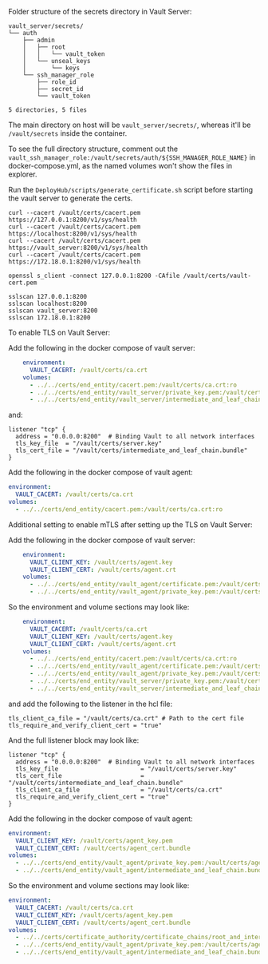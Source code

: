 Folder structure of the secrets directory in Vault Server:

```
vault_server/secrets/
└── auth
    ├── admin
    │   ├── root
    │   │   └── vault_token
    │   └── unseal_keys
    │       └── keys
    └── ssh_manager_role
        ├── role_id
        ├── secret_id
        └── vault_token

5 directories, 5 files
```

The main directory on host will be `vault_server/secrets/`, whereas it'll be `/vault/secrets` inside the container.

To see the full directory structure, comment out the
`vault_ssh_manager_role:/vault/secrets/auth/${SSH_MANAGER_ROLE_NAME}` in
docker-compose.yml, as the named volumes won't show the files in explorer.

Run the `DeployHub/scripts/generate_certificate.sh` script before starting 
the vault server to generate the certs.

```shell
curl --cacert /vault/certs/cacert.pem https://127.0.0.1:8200/v1/sys/health
curl --cacert /vault/certs/cacert.pem https://localhost:8200/v1/sys/health
curl --cacert /vault/certs/cacert.pem https://vault_server:8200/v1/sys/health
curl --cacert /vault/certs/cacert.pem https://172.18.0.1:8200/v1/sys/health

openssl s_client -connect 127.0.0.1:8200 -CAfile /vault/certs/vault-cert.pem

sslscan 127.0.0.1:8200
sslscan localhost:8200
sslscan vault_server:8200
sslscan 172.18.0.1:8200
```

To enable TLS on Vault Server:

Add the following in the docker compose of vault server:

```yml
    environment:
      VAULT_CACERT: /vault/certs/ca.crt
    volumes:
      - ../../certs/end_entity/cacert.pem:/vault/certs/ca.crt:ro
      - ../../certs/end_entity/vault_server/private_key.pem:/vault/certs/server.key:ro
      - ../../certs/end_entity/vault_server/intermediate_and_leaf_chain.bundle:/vault/certs/intermediate_and_leaf_chain.bundle:ro
```

and:

```hcl
listener "tcp" {
  address = "0.0.0.0:8200"  # Binding Vault to all network interfaces
  tls_key_file  = "/vault/certs/server.key"
  tls_cert_file = "/vault/certs/intermediate_and_leaf_chain.bundle"
}
```

Add the following in the docker compose of vault agent:

```yml
environment:
  VAULT_CACERT: /vault/certs/ca.crt
volumes:
  - ../../certs/end_entity/cacert.pem:/vault/certs/ca.crt:ro
```

Additional setting to enable mTLS after setting up the TLS on Vault Server:

Add the following in the docker compose of vault server:

```yml
    environment:
      VAULT_CLIENT_KEY: /vault/certs/agent.key
      VAULT_CLIENT_CERT: /vault/certs/agent.crt
    volumes:
      - ../../certs/end_entity/vault_agent/certificate.pem:/vault/certs/agent.crt:ro
      - ../../certs/end_entity/vault_agent/private_key.pem:/vault/certs/agent.key:ro
```

So the environment and volume sections may look like:

```yml
    environment:
      VAULT_CACERT: /vault/certs/ca.crt
      VAULT_CLIENT_KEY: /vault/certs/agent.key
      VAULT_CLIENT_CERT: /vault/certs/agent.crt
    volumes:
      - ../../certs/end_entity/cacert.pem:/vault/certs/ca.crt:ro
      - ../../certs/end_entity/vault_agent/certificate.pem:/vault/certs/agent.crt:ro
      - ../../certs/end_entity/vault_agent/private_key.pem:/vault/certs/agent.key:ro
      - ../../certs/end_entity/vault_server/private_key.pem:/vault/certs/server.key:ro
      - ../../certs/end_entity/vault_server/intermediate_and_leaf_chain.bundle:/vault/certs/intermediate_and_leaf_chain.bundle:ro
```

and add the following to the listener in the hcl file:

```hcl
tls_client_ca_file = "/vault/certs/ca.crt" # Path to the cert file
tls_require_and_verify_client_cert = "true" 
```

And the full listener block may look like:

```hcl
listener "tcp" {
  address = "0.0.0.0:8200"  # Binding Vault to all network interfaces
  tls_key_file                       = "/vault/certs/server.key"
  tls_cert_file                      = "/vault/certs/intermediate_and_leaf_chain.bundle"
  tls_client_ca_file                 = "/vault/certs/ca.crt"
  tls_require_and_verify_client_cert = "true"
}
```

Add the following in the docker compose of vault agent:

```yml
environment:
  VAULT_CLIENT_KEY: /vault/certs/agent_key.pem
  VAULT_CLIENT_CERT: /vault/certs/agent_cert.bundle
volumes:
  - ../../certs/end_entity/vault_agent/private_key.pem:/vault/certs/agent_key.pem:ro
  - ../../certs/end_entity/vault_agent/intermediate_and_leaf_chain.bundle:/vault/certs/agent_cert.bundle:ro
```

So the environment and volume sections may look like:

```yml
environment:
  VAULT_CACERT: /vault/certs/ca.crt
  VAULT_CLIENT_KEY: /vault/certs/agent_key.pem
  VAULT_CLIENT_CERT: /vault/certs/agent_cert.bundle
volumes:
  - ../../certs/certificate_authority/certificate_chains/root_and_intermediate_chain.bundle:/vault/certs/ca.crt:ro
  - ../../certs/end_entity/vault_agent/private_key.pem:/vault/certs/agent_key.pem:ro
  - ../../certs/end_entity/vault_agent/intermediate_and_leaf_chain.bundle:/vault/certs/agent_cert.bundle:ro
```
